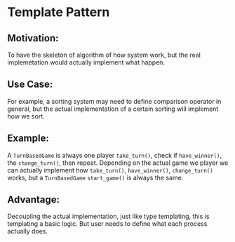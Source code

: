 # Template Pattern

## Motivation:

To have the skeleton of algorithm of how system work, but the real implemetation would actually implement what happen.

## Use Case:

For example, a sorting system may need to define comparison operator in general, but the actual implementation of a certain sorting will implement how we sort.

## Example:

A `TurnBasedGame` is always one player `take_turn()`, check if `have_winner()`, the `change_turn()`, then repeat. Depending on the actual game we player we can actually implement how `take_turn()`, `have_winner()`, `change_turn()` works, but a `TurnBasedGame` `start_game()` is always the same. 

## Advantage:

Decoupling the actual implementation, just like type templating, this is templating a basic logic. But user needs to define what each process actually does.